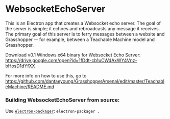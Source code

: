 # WebsocketEchoServer

This is an Electron app that creates a Websocket echo server. The goal of the server is simple; it echoes and rebroadcasts any message it receives. The primary goal of this server is to ferry messages between a website and Grasshopper -- for example, between a Teachable Machine model and Grasshopper.

Download v0.1 Windows x64 binary for Websocket Echo Server:
https://drive.google.com/open?id=1fDdt-cb1uCWdAxWY4Vnz-bHosD1dYfXX

For more info on how to use this, go to https://github.com/dantaeyoung/GrasshopperArsenal/edit/master/TeachableMachine/README.md

### Building WebsocketEchoServer from source:

Use [`electron-packager`](https://github.com/electron/electron-packager): `electron-packager .`
